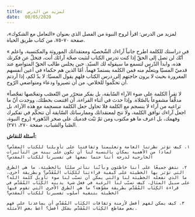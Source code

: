 ```yaml
---
title:  لمزيد من الدرس
date:  08/05/2020
---
```


لمزيد من الدرس: اقرأ لروح النبوة من الفصل الذي بعنوان «التعامل مع الشكوك»، صفحة ٧٠-٧٥، من كتاب طريق الحياة.

« في دراستك للكلمة اطرح جانباً آراءك الشّخصيّة ومعتقداتك الموروثة والمكتسبة، واعلم أنّك لن تصل إلى الحقّ إذا كنت تدرس الكتاب لتثبت صحّة آرائك أنت، فتخلَّ عن فكرتك هذه، وابدأ الدّرس لتسمع ما سيقوله لك السيّد. حين يجلس طالب الحقّ المتواضع عند قدميّ المسيّا ويتعلّم منه فمن الكلمة يستمدّ فهماً، أمّا الذين هم حكماء في أعين أنفسهم المغرورة بحيث لا يرون حاجتهم إلى درس الكتاب فلهم يقول المسيّا: لا بدّ لكم، إذا أردتم أن تحكِّموا للخلاص، من أن تصيروا ودعاء ومتواضعي الرّوح.

«لا تقرأ الكلمة على ضوء الآراء السّابقة، بل بفكر متحرّر من التّعصّب وتفحّصها تفحّصاً مدقِّقاً مشفوعاً بالصّلاة. وإذا حدث في أثناء القراءة، أن اقتنعت بخطئك، ووجدت أنّ ما تراعيه من آراء لا ينسجم مع الكلمة فلا تحاول جعل الكلمة منسجمة مع هذه الآراء، بل اجعل آراءك توافق الكلمة، ولا تتح لمعتقداتك وممارساتك السّابقة أن تتحكّم في تفكيرك وفهمك، بل اعرف ما هو مكتوب ومن ثمّ ثبّت قدميك على صخر الدّهور» (روح النبوة، الصًبا والشباب، صفحة ٢٧٠، ٢٧١).

**أسئلة للنقاش:**

`١. كيف تؤثر نظرتنا العامة وتعليمنا وثقافتنا على تأويلنا للكتاب المقدّس؟ لماذا من الأهمية بمكان بالنسبة لنا أن نكون على بينة من التأثيرات الخارجية لدرجة أننا حتما نضعها في تفسيرنا للكتاب المقدس؟`

`٢. نتفق جميعًا على أننا خاطئون وبأنّنا نتأثر سلبًا بالخطيئة. ما هي الطرق التي تؤثر بها الخطيئة على كيفية قراءتنا للكِتَاب المُقَدَّس؟ وبطريقة أخرى، ما الذي تفعله الخطيئة لنا والتي يمكن أن تسبّب لنا سوء تأويل كلمة الله؟ على سبيل المثال، كيف تسبّب لنا الرغبة في فعل شيء يدينه الكِتَاب المُقَدَّس في قراءة الكِتَاب المُقَدَّس بطريقة مشوّهة؟ ما هي الطرق الأخرى التي تقوم فيها الخطيئة بتنقية أسلوب تفسيرنا للكتاب المقدس؟`

`٣. كيف يمكن لفهم أفضل لأزمنة وثقافات الكِتَاب المُقَدَّس أن يساعدنا على فهم بعض مقاطع الكِتَاب المُقَدَّس بشكل أفضل؟ أعط بعض الأمثلة.`